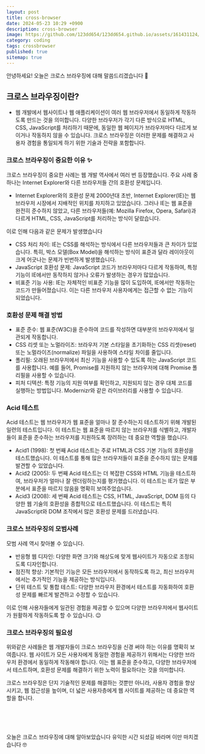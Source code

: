 ```yaml
---
layout: post
title: cross-browser
date: 2024-05-23 10:29 +0900
description: cross-browser
image: https://github.com/123dd654/123dd654.github.io/assets/161431124/20c8148f-cf84-4cf9-8917-baa239539a3f
category: coding
tags: crossbrowser
published: true
sitemap: true
---
```


안녕하세요!
오늘은 크로스 브라우징에 대해 말씀드리겠습니다 🍞

## 크로스 브라우징이란?
* 웹 개발에서 웹사이트나 웹 애플리케이션이 여러 웹 브라우저에서 동일하게 작동하도록 만드는 것을 의미합니다.
다양한 브라우저가 각기 다른 방식으로 HTML, CSS, JavaScript를 처리하기 때문에, 동일한 웹 페이지가 브라우저마다 다르게 보이거나 작동하지 않을 수 있습니다.
크로스 브라우징은 이러한 문제를 해결하고 사용자 경험을 통일되게 하기 위한 기술과 전략을 포함합니다.


### 크로스 브라우징이 중요한 이유 ✨
크로스 브라우징이 중요한 사례는 웹 개발 역사에서 여러 번 등장했습니다.
주요 사례 중 하나는 Internet Explorer와 다른 브라우저들 간의 호환성 문제입니다.

* Internet Explorer와의 호환성 문제
2000년대 초반, Internet Explorer(IE)는 웹 브라우저 시장에서 지배적인 위치를 차지하고 있었습니다.
그러나 IE는 웹 표준을 완전히 준수하지 않았고, 다른 브라우저들(예: Mozilla Firefox, Opera, Safari)과 다르게 HTML, CSS, JavaScript를 처리하는 방식이 달랐습니다.

이로 인해 다음과 같은 문제가 발생했습니다

* CSS 처리 차이: IE는 CSS를 해석하는 방식에서 다른 브라우저들과 큰 차이가 있었습니다. 특히, 박스 모델(Box Model)을 해석하는 방식이 표준과 달라 레이아웃이 크게 어긋나는 문제가 빈번하게 발생했습니다.
* JavaScript 호환성 문제: JavaScript 코드가 브라우저마다 다르게 작동하여, 특정 기능이 IE에서만 동작하지 않거나 오류가 발생하는 경우가 많았습니다.
* 비표준 기능 사용: IE는 자체적인 비표준 기능을 많이 도입하여, IE에서만 작동하는 코드가 만들어졌습니다. 이는 다른 브라우저 사용자에게는 접근할 수 없는 기능이 되었습니다.

### 호환성 문제 해결 방법
* 표준 준수: 웹 표준(W3C)을 준수하여 코드를 작성하면 대부분의 브라우저에서 일관되게 작동합니다.
* CSS 리셋 또는 노멀라이즈: 브라우저 기본 스타일을 초기화하는 CSS 리셋(reset) 또는 노멀라이즈(normalize) 파일을 사용하여 스타일 차이를 줄입니다.
* 폴리필: 오래된 브라우저에서 최신 기능을 사용할 수 있도록 하는 JavaScript 코드를 사용합니다.
  예를 들어, Promise를 지원하지 않는 브라우저에 대해 Promise 폴리필을 사용할 수 있습니다.
* 피처 디텍션: 특정 기능의 지원 여부를 확인하고, 지원되지 않는 경우 대체 코드를 실행하는 방법입니다.
  Modernizr와 같은 라이브러리를 사용할 수 있습니다.

### Acid 테스트

Acid 테스트는 웹 브라우저가 웹 표준을 얼마나 잘 준수하는지 테스트하기 위해 개발된 일련의 테스트입니다.
이 테스트는 웹 표준을 따르지 않는 브라우저를 식별하고, 개발자들이 표준을 준수하는 브라우저를 지원하도록 장려하는 데 중요한 역할을 했습니다.

* Acid1 (1998): 첫 번째 Acid 테스트는 주로 HTML과 CSS 기본 기능의 호환성을 테스트했습니다.
  이 테스트를 통해 많은 브라우저들이 표준을 준수하지 않는 문제를 발견할 수 있었습니다.
* Acid2 (2005): 두 번째 Acid 테스트는 더 복잡한 CSS와 HTML 기능을 테스트하여, 브라우저가 얼마나 잘 렌더링하는지를 평가했습니다.
  이 테스트는 IE가 많은 부분에서 표준을 따르지 않음을 명확히 보여주었습니다.
* Acid3 (2008): 세 번째 Acid 테스트는 CSS, HTML, JavaScript, DOM 등의 다양한 웹 기술의 호환성을 종합적으로 테스트했습니다.
이 테스트는 특히 JavaScript와 DOM 조작에서 많은 호환성 문제를 드러냈습니다.


### 크로스 브라우징의 모범사례
모범 사례 역시 찾아볼 수 있습니다.

* 반응형 웹 디자인: 다양한 화면 크기와 해상도에 맞게 웹사이트가 자동으로 조정되도록 디자인합니다.
* 점진적 향상: 기본적인 기능은 모든 브라우저에서 동작하도록 하고, 최신 브라우저에서는 추가적인 기능을 제공하는 방식입니다.
* 단위 테스트 및 통합 테스트: 다양한 브라우저 환경에서 테스트를 자동화하여 호환성 문제를 빠르게 발견하고 수정할 수 있습니다.

이로 인해 사용자들에게 일관된 경험을 제공할 수 있으며 다양한 브라우저에서 웹사이트가 원활하게 작동하도록 할 수 있습니다. 😉


### 크로스 브라우징의 필요성
위와같은 사례들은 웹 개발자들이 크로스 브라우징을 신경 써야 하는 이유를 명확히 보여줍니다.
웹 사이트가 모든 사용자에게 동일한 경험을 제공하기 위해서는 다양한 브라우저 환경에서 동일하게 작동해야 합니다.
이는 웹 표준을 준수하고, 다양한 브라우저에서 테스트하며, 호환성 문제를 해결하기 위한 노력이 필요하다는 것을 의미합니다.

크로스 브라우징은 단지 기술적인 문제를 해결하는 것뿐만 아니라, 사용자 경험을 향상시키고,
웹 접근성을 높이며, 더 넓은 사용자층에게 웹 사이트를 제공하는 데 중요한 역할을 합니다.

<br />
<br />
<br />
<br />
오늘은 크로스 브라우징에 대해 알아보았습니다 
유익한 시간 되셨길 바라며 
이만 마치겠습니다 🤓






